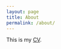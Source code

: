 ```yaml
---
layout: page
title: About
permalink: /about/
---
```


This is my <a href="https://hide-on-bush-xk.github.io//assets/pdf/resume.pdf">CV</a>.